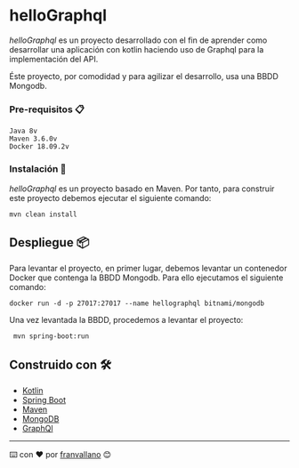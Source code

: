 # helloGraphql

_helloGraphql_ es un proyecto desarrollado con el fin de aprender 
como desarrollar una aplicación con kotlin haciendo uso de Graphql para 
la implementación del API. 

Éste proyecto, por comodidad y para agilizar el desarrollo, usa una BBDD Mongodb.

### Pre-requisitos 📋

```
Java 8v
Maven 3.6.0v
Docker 18.09.2v
```

### Instalación 🔧

_helloGraphql_ es un proyecto basado en Maven. Por tanto, para construir este proyecto debemos ejecutar el siguiente comando:

```
mvn clean install
```

## Despliegue 📦

Para levantar el proyecto, en primer lugar, debemos levantar 
un contenedor Docker que contenga la BBDD Mongodb. Para ello ejecutamos el siguiente comando:

```
docker run -d -p 27017:27017 --name hellographql bitnami/mongodb
```

Una vez levantada la BBDD, procedemos a levantar el proyecto:

```
 mvn spring-boot:run
```

## Construido con 🛠️

* [Kotlin](https://kotlinlang.org) 
* [Spring Boot](https://spring.io/projects/spring-boot)
* [Maven](https://maven.apache.org/)
* [MongoDB](https://www.mongodb.com/)
* [GraphQl](https://graphql.org/)

---
⌨️ con ❤️ por [franvallano](https://www.linkedin.com/in/francisco-javier-delgado-vallano-b28b1670/) 😊